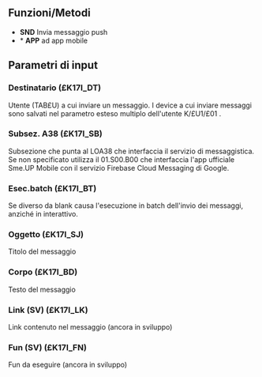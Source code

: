 
## Funzioni/Metodi
-  **SND**       Invia messaggio push
- \* **APP**       ad app mobile

## Parametri di input
### Destinatario (£K17I_DT)
Utente (TAB£U) a cui inviare un messaggio.
I device a cui inviare messaggi sono salvati nel parametro esteso multiplo dell'utente K/£U1/£01 .
### Subsez. A38  (£K17I_SB)
Subsezione che punta al LOA38 che interfaccia il servizio di messaggistica.
Se non specificato utilizza il 01.S00.B00 che interfaccia l'app ufficiale Sme.UP Mobile con il
servizio Firebase Cloud Messaging di Google.
### Esec.batch   (£K17I_BT)
Se diverso da blank causa l'esecuzione in batch dell'invio dei messaggi, anziché in interattivo.
### Oggetto (£K17I_SJ)
Titolo del messaggio
### Corpo   (£K17I_BD)
Testo del messaggio
### Link (SV)  (£K17I_LK)
Link contenuto nel messaggio (ancora in sviluppo)
### Fun  (SV)  (£K17I_FN)
Fun da eseguire (ancora in sviluppo)
